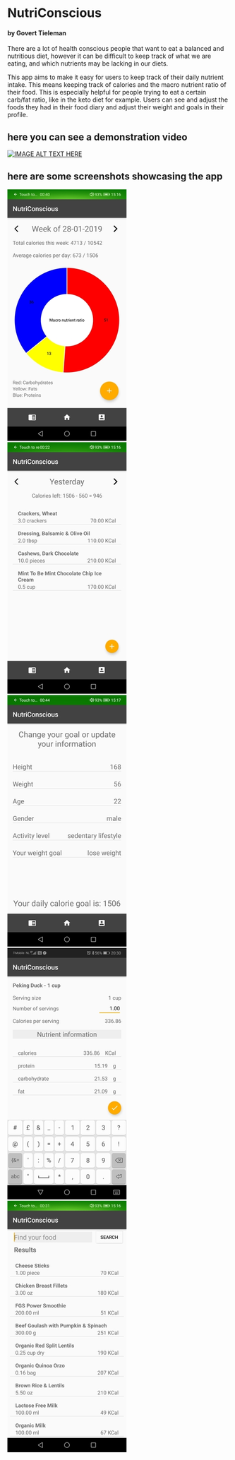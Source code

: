 # NutriConscious
#### by Govert Tieleman

There are a lot of health conscious people that want to eat a balanced and nutritious diet, however it can be difficult to keep track of what we are eating, and which nutrients may be lacking in our diets. 

This app aims to make it easy for users to keep track of their daily nutrient intake. This means keeping track of calories and the macro nutrient ratio of their food. This is especially helpful for people trying to eat a certain carb/fat ratio, like in the keto diet for example. Users can see and adjust the foods they had in their food diary and adjust their weight and goals in their profile.

## here you can see a demonstration video

[![IMAGE ALT TEXT HERE](https://img.youtube.com/vi/Qru4eag2TOA/0.jpg)](https://www.youtube.com/watch?v=Qru4eag2TOA)

## here are some screenshots showcasing the app

![Alt text](/Home.jpg?raw=true "Portrait")
![Alt text](/Diary.jpg?raw=true "Portrait")
![Alt text](/Profile.jpg?raw=true "Portrait")
![Alt text](/Detail.jpg?raw=true "Portrait")
![Alt text](/Search.jpg?raw=true "Portrait")
